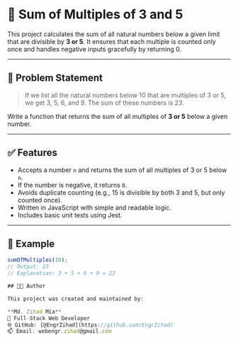 # 🔢 Sum of Multiples of 3 and 5

This project calculates the sum of all natural numbers below a given limit that are divisible by **3 or 5**. It ensures that each multiple is counted only once and handles negative inputs gracefully by returning 0.

---

## 📌 Problem Statement

> If we list all the natural numbers below 10 that are multiples of 3 or 5, we get 3, 5, 6, and 9. The sum of these numbers is 23.

Write a function that returns the sum of all multiples of **3 or 5** below a given number.

---

## ✅ Features

- Accepts a number `n` and returns the sum of all multiples of 3 or 5 below `n`.
- If the number is negative, it returns `0`.
- Avoids duplicate counting (e.g., 15 is divisible by both 3 and 5, but only counted once).
- Written in JavaScript with simple and readable logic.
- Includes basic unit tests using Jest.

---

## 🧮 Example

```js
sumOfMultiples(10); 
// Output: 23
// Explanation: 3 + 5 + 6 + 9 = 23  

## 👨‍💻 Author

This project was created and maintained by:

**Md. Zihad Mia**  
💼 Full-Stack Web Developer  
🌐 GitHub: [@EngrZihad](https://github.com/EngrZihad)  
📫 Email: webengr.zihad@gmail.com  

